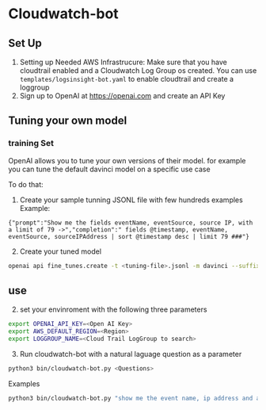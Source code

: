 # Cloudwatch-bot
## Set Up
1. Setting up Needed AWS Infrastrucure: Make sure that you have cloudtrail enabled and a Cloudwatch Log Group os created. You can use `templates/logsinsight-bot.yaml` to enable cloudtrail and create a loggroup
2. Sign up to OpenAI at https://openai.com and create an API Key

## Tuning your own model
### training Set
OpenAI allows you to tune your own versions of their model. for example you can tune the default davinci model on a specific use case

To do that:
1. Create your sample tunning JSONL file with few hundreds examples
Example:
```
{"prompt":"Show me the fields eventName, eventSource, source IP, with a limit of 79 ->","completion":" fields @timestamp, eventName, eventSource, sourceIPAddress | sort @timestamp desc | limit 79 ###"}
```
2. Create your tuned model
```bash
openai api fine_tunes.create -t <tuning-file>.jsonl -m davinci --suffix <Personal Identifier>
```

## use

2. set your envinroment with the following three parameters
```bash
export OPENAI_API_KEY=<Open AI Key>
export AWS_DEFAULT_REGION=<Region>
export LOGGROUP_NAME=<Cloud Trail LogGroup to search>
```
3. Run cloudwatch-bot with a natural laguage question as a parameter
```bash
python3 bin/cloudwatch-bot.py <Questions>
```

Examples
```bash
python3 bin/cloudwatch-bot.py "show me the event name, ip address and arn with a limit of 7 ->"
```